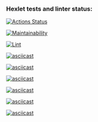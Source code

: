 ### Hexlet tests and linter status:
[![Actions Status](https://github.com/sch0nik/python-project-lvl1/workflows/hexlet-check/badge.svg)](https://github.com/sch0nik/python-project-lvl1/actions)

[![Maintainability](https://api.codeclimate.com/v1/badges/a99a88d28ad37a79dbf6/maintainability)](https://codeclimate.com/github/codeclimate/codeclimate/maintainability)

[![Lint](https://github.com/sch0nik/python-project-lvl1/actions/workflows/make_lint.yaml/badge.svg)](https://github.com/sch0nik/python-project-lvl1/actions/workflows/make_lint.yaml)

[![asciicast](https://asciinema.org/a/OD1xi7KYuA2yhoPZ3IiQEG9y2.svg)](https://asciinema.org/a/OD1xi7KYuA2yhoPZ3IiQEG9y2)

[![asciicast](https://asciinema.org/a/nTSEvnfiLjzPIxTanqCmAxHEw.svg)](https://asciinema.org/a/nTSEvnfiLjzPIxTanqCmAxHEw)

[![asciicast](https://asciinema.org/a/mhBWRX0qzm3S1uzJYG70I7rma.svg)](https://asciinema.org/a/mhBWRX0qzm3S1uzJYG70I7rma)

[![asciicast](https://asciinema.org/a/WyeG4VZli7eharPM6dr037Ddp.svg)](https://asciinema.org/a/WyeG4VZli7eharPM6dr037Ddp)

[![asciicast](https://asciinema.org/a/u2sLqjJYkGKWq0rTdJqJZN2fv.svg)](https://asciinema.org/a/u2sLqjJYkGKWq0rTdJqJZN2fv)

[![asciicast](https://asciinema.org/a/BqfeHFf6RLGEecLM6ZLWKhlZN.svg)](https://asciinema.org/a/BqfeHFf6RLGEecLM6ZLWKhlZN)
